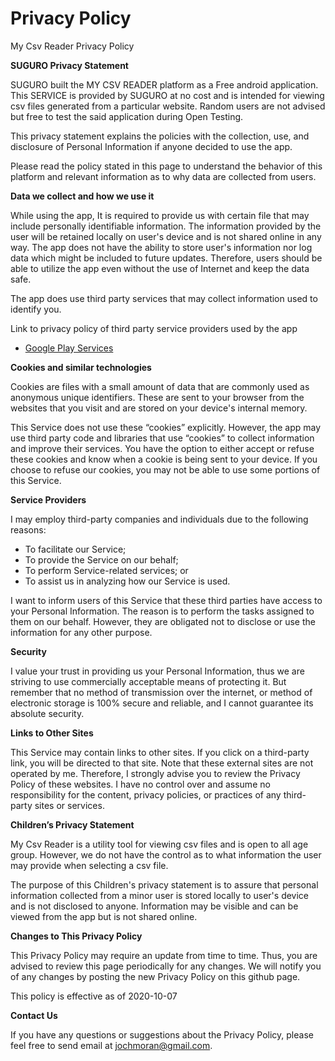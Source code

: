 # Privacy Policy
My Csv Reader Privacy Policy

**SUGURO Privacy Statement**

SUGURO built the MY CSV READER platform as a Free android application. This SERVICE is provided by SUGURO at no cost and is intended for viewing csv files generated from a particular website. Random users are not advised but free to test the said application during Open Testing.

This privacy statement explains the policies with the collection, use, and disclosure of Personal Information if anyone decided to use the app.

Please read the policy stated in this page to understand the behavior of this platform and relevant information as to why data are collected from users.

**Data we collect and how we use it**

While using the app, It is required to provide us with certain file that may include personally identifiable information. The information provided by the user will be retained locally on user's device and is not shared online in any way. The app does not have the ability to store user's information nor log data which might be included to future updates. Therefore, users should be able to utilize the app even without the use of Internet and keep the data safe.

The app does use third party services that may collect information used to identify you.

Link to privacy policy of third party service providers used by the app

*   [Google Play Services](https://www.google.com/policies/privacy/)

**Cookies and similar technologies**

Cookies are files with a small amount of data that are commonly used as anonymous unique identifiers. These are sent to your browser from the websites that you visit and are stored on your device's internal memory.

This Service does not use these “cookies” explicitly. However, the app may use third party code and libraries that use “cookies” to collect information and improve their services. You have the option to either accept or refuse these cookies and know when a cookie is being sent to your device. If you choose to refuse our cookies, you may not be able to use some portions of this Service.

**Service Providers**

I may employ third-party companies and individuals due to the following reasons:

*   To facilitate our Service;
*   To provide the Service on our behalf;
*   To perform Service-related services; or
*   To assist us in analyzing how our Service is used.

I want to inform users of this Service that these third parties have access to your Personal Information. The reason is to perform the tasks assigned to them on our behalf. However, they are obligated not to disclose or use the information for any other purpose.

**Security**

I value your trust in providing us your Personal Information, thus we are striving to use commercially acceptable means of protecting it. But remember that no method of transmission over the internet, or method of electronic storage is 100% secure and reliable, and I cannot guarantee its absolute security.

**Links to Other Sites**

This Service may contain links to other sites. If you click on a third-party link, you will be directed to that site. Note that these external sites are not operated by me. Therefore, I strongly advise you to review the Privacy Policy of these websites. I have no control over and assume no responsibility for the content, privacy policies, or practices of any third-party sites or services.

**Children’s Privacy Statement**

My Csv Reader is a utility tool for viewing csv files and is open to all age group. However, we do not have the control as to what information the user may provide when selecting a csv file. 

The purpose of this Children's privacy statement is to assure that personal information collected from a minor user is stored locally to user's device and is not disclosed to anyone. Information may be visible and can be viewed from the app but is not shared online.

**Changes to This Privacy Policy**

This Privacy Policy may require an update from time to time. Thus, you are advised to review this page periodically for any changes. We will notify you of any changes by posting the new Privacy Policy on this github page.

This policy is effective as of 2020-10-07

**Contact Us**

If you have any questions or suggestions about the Privacy Policy, please feel free to send email at jochmoran@gmail.com.

